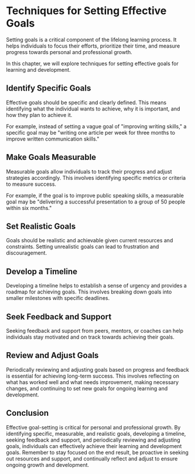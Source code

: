 Techniques for Setting Effective Goals
=============================================================================================

Setting goals is a critical component of the lifelong learning process. It helps individuals to focus their efforts, prioritize their time, and measure progress towards personal and professional growth.

In this chapter, we will explore techniques for setting effective goals for learning and development.

Identify Specific Goals
-----------------------

Effective goals should be specific and clearly defined. This means identifying what the individual wants to achieve, why it is important, and how they plan to achieve it.

For example, instead of setting a vague goal of "improving writing skills," a specific goal may be "writing one article per week for three months to improve written communication skills."

Make Goals Measurable
---------------------

Measurable goals allow individuals to track their progress and adjust strategies accordingly. This involves identifying specific metrics or criteria to measure success.

For example, if the goal is to improve public speaking skills, a measurable goal may be "delivering a successful presentation to a group of 50 people within six months."

Set Realistic Goals
-------------------

Goals should be realistic and achievable given current resources and constraints. Setting unrealistic goals can lead to frustration and discouragement.

Develop a Timeline
------------------

Developing a timeline helps to establish a sense of urgency and provides a roadmap for achieving goals. This involves breaking down goals into smaller milestones with specific deadlines.

Seek Feedback and Support
-------------------------

Seeking feedback and support from peers, mentors, or coaches can help individuals stay motivated and on track towards achieving their goals.

Review and Adjust Goals
-----------------------

Periodically reviewing and adjusting goals based on progress and feedback is essential for achieving long-term success. This involves reflecting on what has worked well and what needs improvement, making necessary changes, and continuing to set new goals for ongoing learning and development.

Conclusion
----------

Effective goal-setting is critical for personal and professional growth. By identifying specific, measurable, and realistic goals, developing a timeline, seeking feedback and support, and periodically reviewing and adjusting goals, individuals can effectively achieve their learning and development goals. Remember to stay focused on the end result, be proactive in seeking out resources and support, and continually reflect and adjust to ensure ongoing growth and development.



